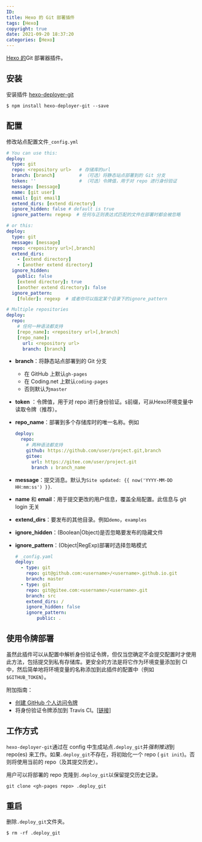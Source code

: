 ```yaml
---
ID: 
title: Hexo 的 Git 部署插件
tags: [Hexo]
copyright: true
date: 2021-09-20 18:37:20
categories: [Hexo]
---
```


[Hexo 的](https://hexo.io/)Git 部署器插件。

<!-- more -->

## 安装

安装插件 [hexo-deployer-git](https://github.com/hexojs/hexo-deployer-git)

```shell
$ npm install hexo-deployer-git --save
```

## 配置

修改站点配置文件`_config.yml`

```yaml
# You can use this:
deploy:
  type: git
  repo: <repository url>   # 存储库的url
  branch: [branch]         # （可选）将静态站点部署到的 Git 分支
  token: ''                # （可选）令牌值，用于对 repo 进行身份验证
  message: [message]
  name: [git user]
  email: [git email]
  extend_dirs: [extend directory]
  ignore_hidden: false # default is true
  ignore_pattern: regexp  # 任何与正则表达式匹配的文件在部署时都会被忽略

# or this:
deploy:
  type: git
  message: [message]
  repo: <repository url>[,branch]
  extend_dirs:
    - [extend directory]
    - [another extend directory]
  ignore_hidden:
    public: false
    [extend directory]: true
    [another extend directory]: false
  ignore_pattern:
    [folder]: regexp  # 或者你可以指定某个目录下的ignore_pattern

# Multiple repositories
deploy:
  repo:
    # 任何一种语法都支持
    [repo_name]: <repository url>[,branch]
    [repo_name]:
      url: <repository url>
      branch: [branch]
```

- **branch**：将静态站点部署到的 Git 分支
  
  - 在 GitHub 上默认`gh-pages`
  - 在 Coding.net 上默认`coding-pages`
  - 否则默认为`master`
  
- **token** ：令牌值，用于对 repo 进行身份验证。`$`前缀，可从Hexo环境变量中读取令牌（推荐）。

- **repo_name**：部署到多个存储库时的唯一名称。例如

  ```yaml
  deploy:
    repo:
      # 两种语法都支持
      github: https://github.com/user/project.git,branch 
      gitee:
        url: https://gitee.com/user/project.git 
        branch : branch_name
  ```
  
- **message**：提交消息。默认为`Site updated: {{ now('YYYY-MM-DD HH:mm:ss') }}`.

- **name** 和 **email**：用于提交更改的用户信息，覆盖全局配置。此信息与 git login 无关

- **extend_dirs**：要发布的其他目录。例如`demo`，`examples`

- **ignore_hidden**：(Boolean|Object)是否忽略要发布的隐藏文件

- **ignore_pattern**：(Object|RegExp)部署时选择忽略模式

  ```yaml
  # _config.yaml
  deploy:
    - type: git
      repo: git@github.com:<username>/<username>.github.io.git
      branch: master
    - type: git
      repo: git@gitee.com:<username>/<username>.git
      branch: src
      extend_dirs: /
      ignore_hidden: false
      ignore_pattern:
          public: .
  ```

## 使用令牌部署

虽然此插件可以从配置中解析身份验证令牌，但仅当您确定不会提交配置时才使用此方法，包括提交到私有存储库。更安全的方法是将它作为环境变量添加到 CI 中，然后简单地将环境变量的名称添加到此插件的配置中（例如`$GITHUB_TOKEN`）。

附加指南：

- [创建 GitHub 个人访问令牌](https://docs.github.com/cn/github/authenticating-to-github/keeping-your-account-and-data-secure/creating-a-personal-access-token)
- 将身份验证令牌添加到 Travis CI。[[链接\]](https://easyhexo.com/1-Hexo-install-and-config/1-5-continuous-integration.html#%E4%BB%80%E4%B9%88%E6%98%AF%E6%8C%81%E7%BB%AD%E9%9B%86%E6%88%90)

## 工作方式

`hexo-deployer-git`通过在 config 中生成站点`.deploy_git`并*强制推送*到 repo(es) 来工作。如果`.deploy_git`不存在，将初始化一个 repo ( `git init`)。否则将使用当前的 repo（及其提交历史）。

用户可以将部署的 repo 克隆到`.deploy_git`以保留提交历史记录。

```shell
git clone <gh-pages repo> .deploy_git
```

## 重启

删除`.deploy_git`文件夹。

```shell
$ rm -rf .deploy_git
```
